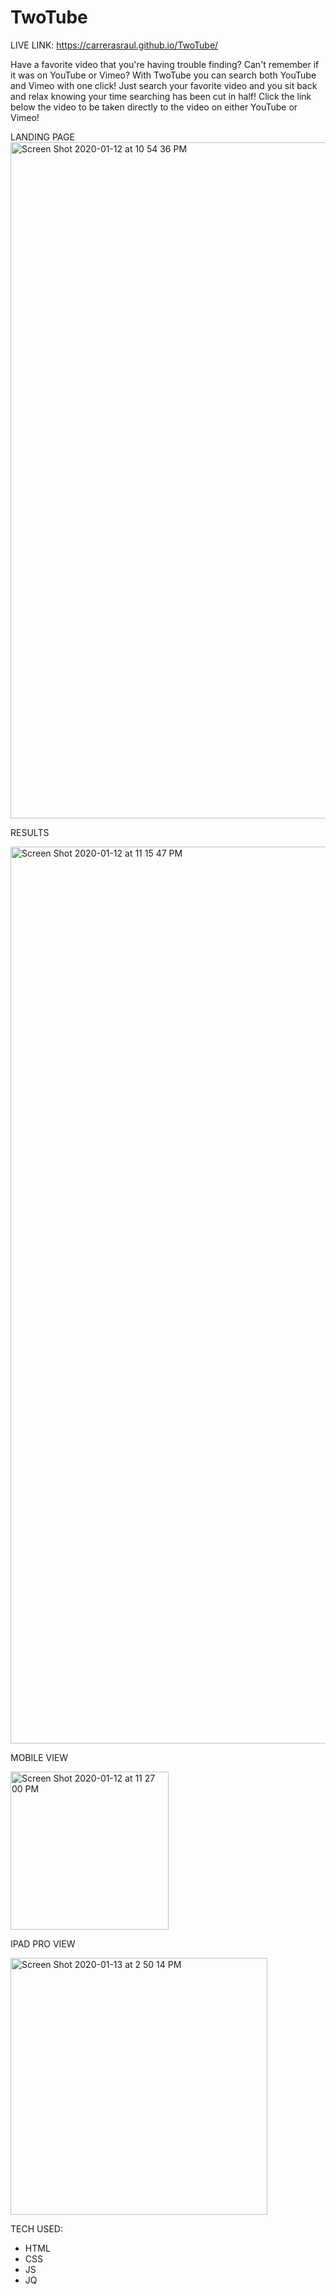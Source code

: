 # TwoTube

LIVE LINK:
https://carrerasraul.github.io/TwoTube/

Have a favorite video that you're having trouble finding? Can't remember if it was on YouTube or Vimeo? 
With TwoTube you can search both YouTube and Vimeo with one click! Just search your favorite video and you sit back and relax knowing your time searching has been cut in half! Click the link below the video to be taken directly to the video on either YouTube or Vimeo!

LANDING PAGE
<img width="1082" alt="Screen Shot 2020-01-12 at 10 54 36 PM" src="https://user-images.githubusercontent.com/52898376/72233807-7a839900-3597-11ea-9f3b-045fb823a408.png">

RESULTS 

<img width="1435" alt="Screen Shot 2020-01-12 at 11 15 47 PM" src="https://user-images.githubusercontent.com/52898376/72233860-bc144400-3597-11ea-9b5f-ab56614c231c.png">

MOBILE VIEW

<img width="253" alt="Screen Shot 2020-01-12 at 11 27 00 PM" src="https://user-images.githubusercontent.com/52898376/72233867-c8000600-3597-11ea-83e2-4fab653b62f1.png">

IPAD PRO VIEW 

<img width="411" alt="Screen Shot 2020-01-13 at 2 50 14 PM" src="https://user-images.githubusercontent.com/52898376/72286916-1eab2580-3614-11ea-88c2-a0696d644587.png">

TECH USED:
- HTML
- CSS
- JS
- JQ


